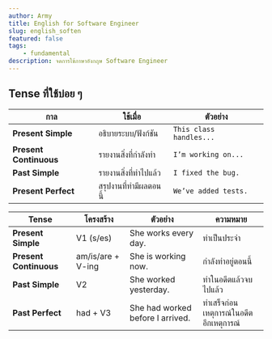 ```yaml
---
author: Army
title: English for Software Engineer
slug: english_soften
featured: false
tags:
    - fundamental
description: จดการใข้ภาษาอังกฤษ Software Engineer
---
```


## Tense ที่ใช้บ่อย ๆ

| กาล                    | ใช้เมื่อ               | ตัวอย่าง                |
| ---------------------- | ---------------------- | ----------------------- |
| **Present Simple**     | อธิบายระบบ/ฟังก์ชัน    | `This class handles...` |
| **Present Continuous** | รายงานสิ่งที่กำลังทำ   | `I’m working on...`     |
| **Past Simple**        | รายงานสิ่งที่ทำไปแล้ว  | `I fixed the bug.`      |
| **Present Perfect**    | สรุปงานที่ทำมีผลตอนนี้ | `We’ve added tests.`    |

| Tense                  | โครงสร้าง         | ตัวอย่าง                         | ความหมาย                               |
| ---------------------- | ----------------- | -------------------------------- | -------------------------------------- |
| **Present Simple**     | V1 (s/es)         | She works every day.             | ทำเป็นประจำ                            |
| **Present Continuous** | am/is/are + V-ing | She is working now.              | กำลังทำอยู่ตอนนี้                      |
| **Past Simple**        | V2                | She worked yesterday.            | ทำในอดีตแล้วจบไปแล้ว                   |
| **Past Perfect**       | had + V3          | She had worked before I arrived. | ทำเสร็จก่อนเหตุการณ์ในอดีตอีกเหตุการณ์ |
